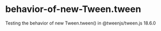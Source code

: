 # behavior-of-new-Tween.tween
Testing the behavior of new Tween.tween() in @tweenjs/tween.js 18.6.0
